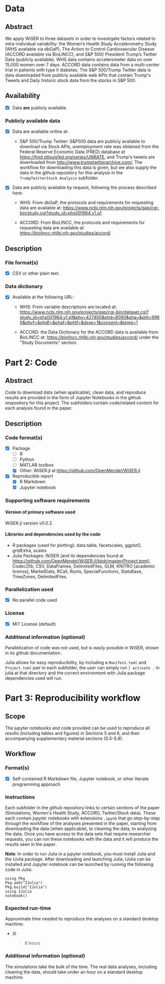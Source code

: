 # Data

## Abstract

We apply WiSER to three datasets in order to investigate factors related to intra-individual variability: the Women’s Health Study Accelerometry Study (WHS available via dbGaP), The Action to Control Cardiovascular Disease (ACCORD available via BioLINCC), and S&P 500/ President Trump’s Twitter Data (publicly available). WHS data contains accelerometer data on over 15,000 women over 7 days. ACCORD data contains data from a multi-center trial in patients with type II diabetes. The S&P 500/Trump Twitter data is data downloaded from publicly available web APIs that contain Trump's Tweets and Daily historic stock data from the stocks in S&P 500. 


## Availability


- [x] Data **are** publicly available.

### Publicly available data

- [x] Data are available online at:
    - S&P 500/Trump Twitter: S&P500 data are publicly available to download via Stock APIs, unemployment rate was obtained from the Federal Reserve Economic Data (FRED) database at https://fred.stlouisfed.org/series/UNRATE, and Trump's tweets are downloaded from http://www.trumptwitterarchive.com/. The workflow for downloading this data is given, but we also supply the data in the github repository for this analysis in the `TrumpTwitterStock Analysis` subfolder.

- [x] Data are publicly available by request, following the process described here:

    * WHS: From dbGaP, the protocols and requirements for requesting data are available at: https://www.ncbi.nlm.nih.gov/projects/gap/cgi-bin/study.cgi?study_id=phs001964.v1.p1

    * ACCORD: From BioLINCC, the protocols and requirements for requesting data are available at:  https://biolincc.nhlbi.nih.gov/studies/accord/ 


## Description

### File format(s)

- [x] CSV or other plain text.

### Data dictionary
- [x] Available at the following URL: 
    * WHS: From variable descriptions are located at: https://www.ncbi.nlm.nih.gov/projects/gap/cgi-bin/dataset.cgi?study_id=phs001964.v1.p1&phv=427400&phd=8090&pha=&pht=9960&phvf=&phdf=&phaf=&phtf=&dssp=1&consent=&temp=1

    * ACCORD: the Data Dictionary for the ACCORD data is available from BioLINCC at:  https://biolincc.nhlbi.nih.gov/studies/accord/ under the "Study Documents" section. 

# Part 2: Code

## Abstract

Code to download data (when applicable), clean data, and reproduce results are provided in the form of Jupyter Notebooks in the github respository for this project. The subfolders contain code/related content for each analysis found in the paper. 

## Description

### Code format(s)


- [x] Package
    - [ ] R
    - [ ] Python
    - [ ] MATLAB toolbox
    - [x] Other: WiSER.jl at https://github.com/OpenMendel/WiSER.jl 
- [x] Reproducible report 
    - [x] R Markdown
    - [x] Jupyter notebook

### Supporting software requirements

#### Version of primary software used

WiSER.jl version v0.0.2.

#### Libraries and dependencies used by the code

- R packages (used for plotting): data.table, facetscales, ggplot2, gridExtra, scales
- Julia Packages: WiSER (and its dependencies found at https://github.com/OpenMendel/WiSER.jl/blob/master/Project.toml), CodecZlib, CSV, DataFrames, DelimitedFiles, GLM, KNITRO [academic license], MarketData, RCall, Roots, SpecialFunctions, StatsBase, TimeZones, DelimitedFiles.


### Parallelization used

- [x] No parallel code used


### License

- [x] MIT License (default)


### Additional information (optional)

Parallelization of code was not used, but is easily possible in WiSER, shown in its github documentation. 

Julia allows for easy reproducibility, by including a `Manifest.toml` and `Project.toml` pair in each subfolder, the user can simply run `] activate .` in julia at that directory and the correct environment with Julia package dependencies used will run.  

# Part 3: Reproducibility workflow


## Scope

The jupyter notebooks and code provided can be used to reproduce all results (including tables and figures) in Sections 5 and 6, and their accompanying supplementary material sections (S.5-S.8). 

## Workflow

### Format(s)

- [x] Self-contained R Markdown file, Jupyter notebook, or other literate programming approach

### Instructions

Each subfolder in the github repository links to certain sections of the paper (Simulations, Women's Health Study, ACCORD, Twitter/Stock data). These each contain jupyter notebooks with extensions `.ipynb` that go step-by-step through the workflow of the analyses presented in the paper, starting from downloading the data (when applicable), to cleaning the data, to analyzing the data. Once you have access to the data sets that require researcher requests, you can run these notebooks with the data and it will produce the results seen in the paper. 

**Note**: In order to run Julia in a jupyter notebook, you must install Julia and the IJulia package. After downloading and launching Julia, IJulia can be installed and Jupyter notebook can be launched by running the following code in Julia:

```
using Pkg
Pkg.add("IJulia")
Pkg.build("IJulia")
using IJulia
notebook()
```

### Expected run-time

Approximate time needed to reproduce the analyses on a standard desktop machine:
- [x] > 8 hours

### Additional information (optional)

The simulations take the bulk of the time. The real data analyses, including cleaning the data, should take under an hour on a standard desktop machine. 

